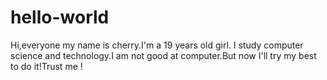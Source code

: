 # hello-world

Hi,everyone my name is cherry.I'm a 19 years old girl. I study computer science and technology.I am not good at computer.But now I'll try my best to do it!Trust me !
